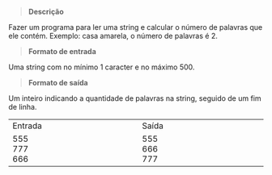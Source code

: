 > **Descrição**

Fazer um programa para ler uma string e calcular o número de palavras que ele contém. Exemplo: casa amarela, o número de palavras é 2. 

> **Formato de entrada**

Uma string com no mínimo 1 caracter e no máximo 500.

> **Formato de saída**

Um inteiro indicando a quantidade de palavras na string, seguido de um fim de linha.

<table>
  <tr>
    <td width="420">
      Entrada
    </td>
    <td width="420">
      Saída
    </td>
  </tr>
  <tr>
    <td>
      <div>
        555<br>
        777<br>
        666<br>
      </div>
    </td>
    <td>
      <div>
        555<br>
        666<br>
        777<br>
      </div>
    </td>
</table>

